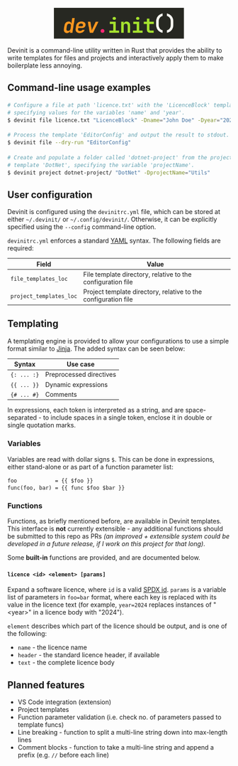 <p align=center>
    <img src="resources/logo.svg" height=70>
</p>

Devinit is a command-line utility written in Rust that provides the ability to write templates for files and projects and interactively apply them to
make boilerplate less annoying.


## Command-line usage examples

```bash
# Configure a file at path 'licence.txt' with the 'LicenceBlock' template,
# specifying values for the variables 'name' and 'year'.
$ devinit file licence.txt "LicenceBlock" -Dname="John Doe" -Dyear="2024"

# Process the template 'EditorConfig' and output the result to stdout.
$ devinit file --dry-run "EditorConfig"

# Create and populate a folder called 'dotnet-project' from the project
# template 'DotNet', specifying the variable 'projectName'.
$ devinit project dotnet-project/ "DotNet" -DprojectName="Utils"
```


## User configuration

Devinit is configured using the `devinitrc.yml` file, which can be stored at either `~/.devinit/` or `~/.config/devinit/`. Otherwise, it can be
explicitly specified using the `--config` command-line option.

`devinitrc.yml` enforces a standard [YAML](https://yaml.org/) syntax. The following fields are required:

| Field                   | Value                                                          |
|-------------------------|----------------------------------------------------------------|
| `file_templates_loc`    | File template directory, relative to the configuration file    |
| `project_templates_loc` | Project template directory, relative to the configuration file |


## Templating

<!-- TODO: update this section with new templating rewrites -->

A templating engine is provided to allow your configurations to use a simple format similar to [Jinja](https://jinja.palletsprojects.com/en/3.1.x/).
The added syntax can be seen below:

| Syntax      | Use case                         |
|-------------|----------------------------------|
| `{: ... :}` | Preprocessed directives          |
| `{{ ... }}` | Dynamic expressions              |
| `{# ... #}` | Comments                         |

In expressions, each token is interpreted as a string, and are space-separated - to include spaces in a single token, enclose it in double or single
quotation marks.


### Variables

Variables are read with dollar signs `$`. This can be done in expressions, either stand-alone or as part of a function parameter list:
```
foo            = {{ $foo }}
func(foo, bar) = {{ func $foo $bar }}
```


### Functions

Functions, as briefly mentioned before, are available in Devinit templates. This interface is **not** currently extensible - any additional functions
should be submitted to this repo as PRs *(an improved + extensible system could be developed in a future release, if I work on this project for
that long)*.

Some **built-in** functions are provided, and are documented below.


#### `licence <id> <element> [params]`

Expand a software licence, where `id` is a valid [SPDX id](https://spdx.org/licenses/). `params` is a variable list of parameters in `foo=bar` format,
where each key is replaced with its value in the licence text (for example, `year=2024` replaces instances of "\<year\>" in a licence body with
"2024").

`element` describes which part of the licence should be output, and is one of the following:
 - `name` - the licence name
 - `header` - the standard licence header, if available
 - `text` - the complete licence body


## Planned features

 - VS Code integration (extension)
 - Project templates
 - Function parameter validation (i.e. check no. of parameters passed to template funcs)
 - Line breaking - function to split a multi-line string down into max-length lines
 - Comment blocks - function to take a multi-line string and append a prefix (e.g. `//` before each line)
